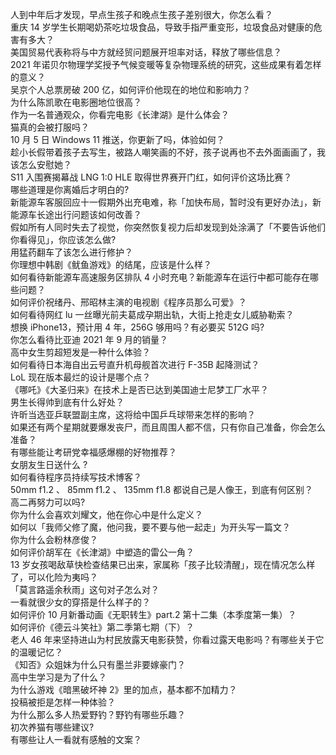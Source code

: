 人到中年后才发现，早点生孩子和晚点生孩子差别很大，你怎么看？  
重庆 14 岁学生长期喝奶茶吃垃圾食品，导致手指严重变形，垃圾食品对健康的危害有多大？  
美国贸易代表称将与中方就经贸问题展开坦率对话，释放了哪些信息？  
2021 年诺贝尔物理学奖授予气候变暖等复杂物理系统的研究，这些成果有着怎样的意义？  
吴京个人总票房破 200 亿，如何评价他现在的地位和影响力？  
为什么陈凯歌在电影圈地位很高？  
作为一名普通观众，你看完电影《长津湖》是什么体会？  
猫真的会被打服吗？  
10 月 5 日 Windows 11 推送，你更新了吗，体验如何？  
趁小长假带着孩子去写生，被路人嘲笑画的不好，孩子说再也不去外面画画了，我该怎么安慰她？  
S11 入围赛揭幕战 LNG 1:0 HLE 取得世界赛开门红，如何评价这场比赛？  
哪些道理是你离婚后才明白的?  
新能源车客服回应十一假期外出充电难，称「加快布局，暂时没有更好办法」，新能源车长途出行问题该如何改善？  
假如所有人同时失去了视觉，你突然恢复视力后却发现到处涂满了「不要告诉他们你看得见」，你应该怎么做?  
用猛药翻车了该怎么进行修护？  
你理想中韩剧《鱿鱼游戏》的结尾，应该是什么样？  
如何看待新能源车高速服务区排队 4 小时充电？新能源车在运行中都可能存在哪些问题？  
如何评价祝绪丹、邢昭林主演的电视剧《程序员那么可爱》？  
如何看待网红 lu 一丝曝光前夫葛成孕期出轨，大街上抢走女儿威胁勒索？  
想换 iPhone13，预计用 4 年，256G 够用吗？有必要买 512G 吗?  
你怎么看待比亚迪 2021 年 9 月的销量？  
高中女生剪超短发是一种什么体验？  
如何看待日本海自出云号直升机母舰首次进行 F-35B 起降测试？  
LoL 现在版本最烂的设计是哪个点？  
《哪吒》《大圣归来》在技术上是否已达到美国迪士尼梦工厂水平？  
男生长得帅到底有什么好处？  
许昕当选亚乒联盟副主席，这将给中国乒乓球带来怎样的影响？  
如果还有两个星期就要爆发丧尸，而且周围人都不信，只有你自己准备，你会怎么准备？  
有哪些能让考研党幸福感爆棚的好物推荐？  
女朋友生日送什么 ?  
如何看待程序员持续写技术博客？  
50mm f1.2 、 85mm f1.2 、 135mm f1.8 都说自己是人像王，到底有何区别？  
高二再努力可以吗?  
你为什么会喜欢刘耀文，他在你心中是什么定义？  
如何以「我师父修了魔，他问我，要不要与他一起走」为开头写一篇文？  
你为什么会粉林彦俊？  
如何评价胡军在《长津湖》中塑造的雷公一角？  
13 岁女孩喝敌草快检查结果已出来，家属称「孩子比较清醒」，现在情况怎么样了，可以化险为夷吗？  
「莫言路遥余秋雨」这句对子怎么对？  
一看就很少女的穿搭是什么样子的？  
如何评价 10 月新番动画《无职转生》part.2 第十二集（本季度第一集）？  
如何评价《德云斗笑社》第二季第七期（下）？  
老人 46 年来坚持进山为村民放露天电影获赞，你看过露天电影吗？有哪些关于它的温暖记忆？  
《知否》众姐妹为什么只有墨兰非要嫁豪门？  
高中生学习是为了什么？  
为什么游戏《暗黑破坏神 2》里的加点，基本都不加精力？  
投稿被拒是怎样一种体验？  
为什么那么多人热爱野钓？野钓有哪些乐趣？  
初次养猫有哪些建议?  
有哪些让人一看就有感触的文案？  
